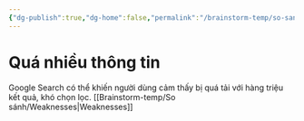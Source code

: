 ```yaml
---
{"dg-publish":true,"dg-home":false,"permalink":"/brainstorm-temp/so-sanh/qua-nhieu-thong-tin/","dgPassFrontmatter":true,"noteIcon":"","updated":"2025-01-14T22:27:55.951+07:00"}
---
```


# Quá nhiều thông tin

Google Search có thể khiến người dùng cảm thấy bị quá tải với hàng triệu kết quả, khó chọn lọc.
[[Brainstorm-temp/So sánh/Weaknesses\|Weaknesses]]